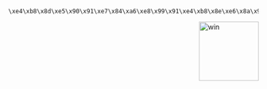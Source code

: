 
```
\xe4\xb8\x8d\xe5\x90\x91\xe7\x84\xa6\xe8\x99\x91\xe4\xb8\x8e\xe6\x8a\x91\xe9\x83\x81\xe6\x8a\x95\xe9\x99\x8d\xef\xbc\x8c\xe8\xbf\x99\xe4\xb8\xaa\xe4\xb8\x96\xe7\x95\x8c\xe7\xbb\x88\xe4\xbc\x9a\xe6\x9c\x89\xe6\x88\x91\xe4\xbb\xac\xe5\xad\x98\xe5\x9c\xa8\xe7\x9a\x84\xe5\x9c\xb0\xe6\x96\xb9\xe3\x80\x82\x0a\xe5\xa6\x82\xe6\x9e\x9c\xe4\xbd\xa0\xe8\x83\xbd\xe8\xae\xb0\xe4\xbd\x8f\xe6\x88\x91\xe7\x9a\x84\xe5\x90\x8d\xe5\xad\x97\xef\xbc\x8c\xe5\xa6\x82\xe6\x9e\x9c\xe4\xbd\xa0\xe4\xbb\xac\xe9\x83\xbd\xe8\x83\xbd\xe8\xae\xb0\xe4\xbd\x8f\xe6\x88\x91\xe7\x9a\x84\xe5\x90\x8d\xe5\xad\x97\xef\xbc\x8c\xe4\xb9\x9f\xe8\xae\xb8\xe6\x88\x91\xe6\x88\x96\xe8\x80\x85\xe2\x80\x9c\xe6\x88\x91\xe4\xbb\xac\xe2\x80\x9d\xef\xbc\x8c\xe7\xbb\x88\xe6\x9c\x89\xe4\xb8\x80\xe5\xa4\xa9\xe8\x83\xbd\xe8\x87\xaa\xe7\x94\xb1\xe5\x9c\xb0\xe7\x94\x9f\xe5\xad\x98\xe7\x9d\x80\xe3\x80\x82
```

<!-- https://www.browserling.com/tools/utf8-decode -->

<a style="float: right;" width="120" href="https://zhuanlan.zhihu.com/p/533198387">
  <img align="right" width="120" alt="win" src="https://user-images.githubusercontent.com/39949564/157803999-f751f1b3-45f8-4ec2-9cba-68a0d0bf2e9a.png">
</a>
